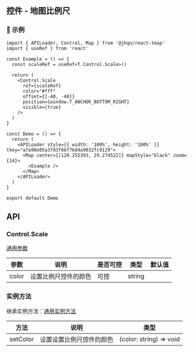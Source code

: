 ## 控件 - 地图比例尺

### 🔨 示例

```tsx
import { APILoader, Control, Map } from '@jhqn/react-tmap'
import { useRef } from 'react'

const Example = () => {
  const scaleRef = useRef<T.Control.Scale>()

  return (
    <Control.Scale
      ref={scaleRef}
      color="#fff"
      offset={[-40, -40]}
      position={window.T_ANCHOR_BOTTOM_RIGHT}
      visible={true}
    />
  )
}

const Demo = () => {
  return (
    <APILoader style={{ width: '100%', height: '100%' }} tkey="a7a90e05a37d3f6bf76d4a9032fc9129">
      <Map center={[120.255393, 29.274522]} mapStyle="black" zoom={14}>
        <Example />
      </Map>
    </APILoader>
  )
}

export default Demo
```

## API

### Control.Scale

[通用参数](/packages/react/src/control/index.zh-CN.md#control)

| 参数  | 说明                 | 是否可控 | 类型   | 默认值 |
| ----- | -------------------- | -------- | ------ | ------ |
| color | 设置比例尺控件的颜色 | 可控     | string |        |

### 实例方法

继承实例方法：[通用实例方法](/packages/react/src/control/index.zh-CN.md#实例方法)

| 方法     | 说明                     | 类型                    |
| -------- | ------------------------ | ----------------------- |
| setColor | 设置设置比例尺控件的颜色 | (color: string) => void |
